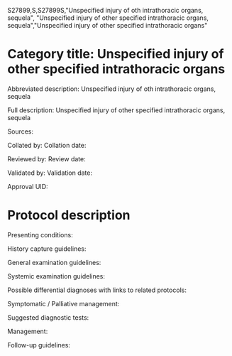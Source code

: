 S27899,S,S27899S,"Unspecified injury of oth intrathoracic organs, sequela", "Unspecified injury of other specified intrathoracic organs, sequela","Unspecified injury of other specified intrathoracic organs"
# Category title: Unspecified injury of other specified intrathoracic organs

Abbreviated description: Unspecified injury of oth intrathoracic organs, sequela

Full description: Unspecified injury of other specified intrathoracic organs, sequela

Sources:

Collated by:
Collation date:

Reviewed by:
Review date:

Validated by:
Validation date:

Approval UID:

# Protocol description

Presenting conditions:

History capture guidelines:

General examination guidelines:

Systemic examination guidelines:

Possible differential diagnoses with links to related protocols:

Symptomatic / Palliative management:

Suggested diagnostic tests:

Management:

Follow-up guidelines:
